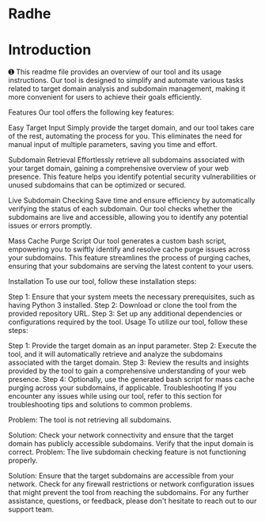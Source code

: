 # Radhe 

# Introduction

➊ This readme file provides an overview of our tool and its usage instructions. Our tool is designed to simplify and automate various tasks related to target domain analysis and subdomain management, making it more convenient for users to achieve their goals efficiently.

Features
Our tool offers the following key features:

Easy Target Input
Simply provide the target domain, and our tool takes care of the rest, automating the process for you. This eliminates the need for manual input of multiple parameters, saving you time and effort.

Subdomain Retrieval
Effortlessly retrieve all subdomains associated with your target domain, gaining a comprehensive overview of your web presence. This feature helps you identify potential security vulnerabilities or unused subdomains that can be optimized or secured.

Live Subdomain Checking
Save time and ensure efficiency by automatically verifying the status of each subdomain. Our tool checks whether the subdomains are live and accessible, allowing you to identify any potential issues or errors promptly.

Mass Cache Purge Script
Our tool generates a custom bash script, empowering you to swiftly identify and resolve cache purge issues across your subdomains. This feature streamlines the process of purging caches, ensuring that your subdomains are serving the latest content to your users.

Installation
To use our tool, follow these installation steps:

Step 1: Ensure that your system meets the necessary prerequisites, such as having Python 3 installed.
Step 2: Download or clone the tool from the provided repository URL.
Step 3: Set up any additional dependencies or configurations required by the tool.
Usage
To utilize our tool, follow these steps:

Step 1: Provide the target domain as an input parameter.
Step 2: Execute the tool, and it will automatically retrieve and analyze the subdomains associated with the target domain.
Step 3: Review the results and insights provided by the tool to gain a comprehensive understanding of your web presence.
Step 4: Optionally, use the generated bash script for mass cache purging across your subdomains, if applicable.
Troubleshooting
If you encounter any issues while using our tool, refer to this section for troubleshooting tips and solutions to common problems.

Problem: The tool is not retrieving all subdomains.

Solution: Check your network connectivity and ensure that the target domain has publicly accessible subdomains. Verify that the input domain is correct.
Problem: The live subdomain checking feature is not functioning properly.

Solution: Ensure that the target subdomains are accessible from your network. Check for any firewall restrictions or network configuration issues that might prevent the tool from reaching the subdomains.
For any further assistance, questions, or feedback, please don't hesitate to reach out to our support team.
